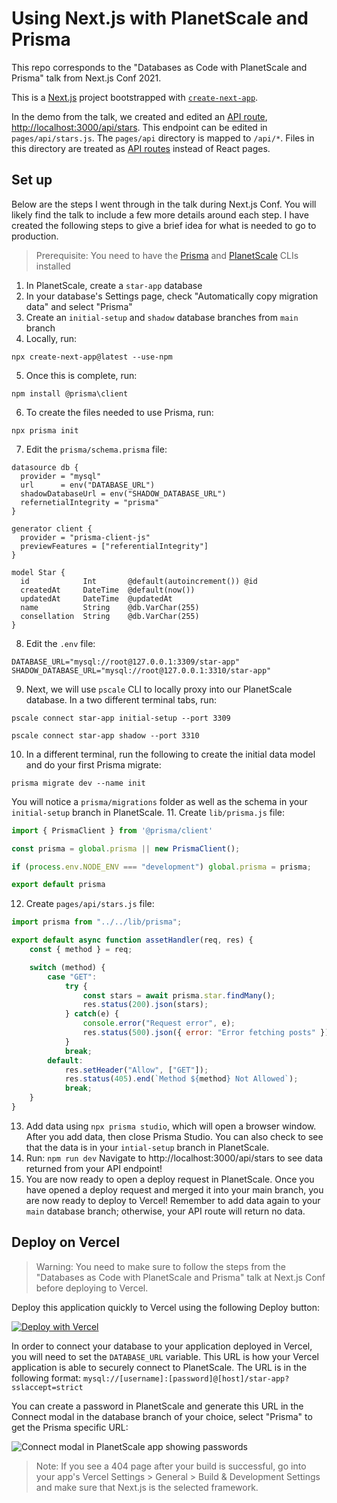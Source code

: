 # Using Next.js with PlanetScale and Prisma

This repo corresponds to the "Databases as Code with PlanetScale and Prisma" talk from Next.js Conf 2021.

This is a [Next.js](https://nextjs.org/) project bootstrapped with [`create-next-app`](https://github.com/vercel/next.js/tree/canary/packages/create-next-app).

In the demo from the talk, we created and edited an [API route](https://nextjs.org/docs/api-routes/introduction), [http://localhost:3000/api/stars](http://localhost:3000/api/stars). This endpoint can be edited in `pages/api/stars.js`. The `pages/api` directory is mapped to `/api/*`. Files in this directory are treated as [API routes](https://nextjs.org/docs/api-routes/introduction) instead of React pages.

## Set up

Below are the steps I went through in the talk during Next.js Conf. You will likely find the talk to include a few more details around each step. I have created the following steps to give a brief idea for what is needed to go to production. 

> Prerequisite: You need to have the [Prisma](https://www.prisma.io/docs/concepts/components/prisma-cli/installatio) and [PlanetScale](https://docs.planetscale.com/reference/planetscale-environment-setup) CLIs installed

1. In PlanetScale, create a `star-app` database
2. In your database's Settings page, check "Automatically copy migration data" and select "Prisma"
3. Create an `initial-setup` and `shadow` database branches from `main` branch
4. Locally, run:
```
npx create-next-app@latest --use-npm
```
5. Once this is complete, run:
```cd star-app
npm install @prisma\client
```
6. To create the files needed to use Prisma, run:
```
npx prisma init
```
7. Edit the `prisma/schema.prisma` file: 
```
datasource db {
  provider = "mysql"
  url      = env("DATABASE_URL")
  shadowDatabaseUrl = env("SHADOW_DATABASE_URL")
  refernetialIntegrity = "prisma"
}

generator client {
  provider = "prisma-client-js"
  previewFeatures = ["referentialIntegrity"]
}

model Star {
  id            Int       @default(autoincrement()) @id
  createdAt     DateTime  @default(now())
  updatedAt     DateTime  @updatedAt
  name          String    @db.VarChar(255)
  consellation  String    @db.VarChar(255)
}
```
8. Edit the `.env` file: 
```
DATABASE_URL="mysql://root@127.0.0.1:3309/star-app"
SHADOW_DATABASE_URL="mysql://root@127.0.0.1:3310/star-app"
```
9. Next, we will use `pscale` CLI to locally proxy into our PlanetScale database. In a two different terminal tabs, run:
```
pscale connect star-app initial-setup --port 3309
```
```
pscale connect star-app shadow --port 3310
```
10. In a different terminal, run the following to create the initial data model and do your first Prisma migrate:
```
prisma migrate dev --name init
```
You will notice a `prisma/migrations` folder as well as the schema in your `initial-setup` branch in PlanetScale.
11. Create `lib/prisma.js` file:
```javascript
import { PrismaClient } from '@prisma/client'

const prisma = global.prisma || new PrismaClient();

if (process.env.NODE_ENV === "development") global.prisma = prisma;

export default prisma
```
12. Create `pages/api/stars.js` file:
```javascript
import prisma from "../../lib/prisma";

export default async function assetHandler(req, res) {
    const { method } = req;

    switch (method) {
        case "GET":
            try {   
                const stars = await prisma.star.findMany();
                res.status(200).json(stars);
            } catch(e) {
                console.error("Request error", e);
                res.status(500).json({ error: "Error fetching posts" });
            }
            break;
        default:
            res.setHeader("Allow", ["GET"]);
            res.status(405).end(`Method ${method} Not Allowed`);
            break;
    }
}
```
13. Add data using `npx prisma studio`, which will open a browser window. After you add data, then close Prisma Studio. You can also check to see that the data is in your `intial-setup` branch in PlanetScale.
14. Run: 
```npm run dev```
Navigate to http://localhost:3000/api/stars to see data returned from your API endpoint!
15. You are now ready to open a deploy request in PlanetScale. Once you have opened a deploy request and merged it into your main branch, you are now ready to deploy to Vercel! Remember to add data again to your `main` database branch; otherwise, your API route will return no data. 

## Deploy on Vercel

> Warning: You need to make sure to follow the steps from the "Databases as Code with PlanetScale and Prisma" talk at Next.js Conf before deploying to Vercel. 

Deploy this application quickly to Vercel using the following Deploy button:

[![Deploy with Vercel](https://vercel.com/button)](https://vercel.com/new/clone?repository-url=https%3A%2F%2Fgithub.com%2Fplanetscale%2Fnextjs-conf-2021&env=DATABASE_URL&envDescription=Create%20a%20new%20Password%20in%20PlanetScale%20and%20get%20the%20Prisma%20URL.%20Example%3A%20mysql%3A%2F%2F%5Busername%5D%3A%5Bpassword%5D%40%5Bhost%5D%2Fstar-app%3Fsslaccept%3Dstrict&envLink=https%3A%2F%2Fdocs.planetscale.com%2Fconcepts%2Fconnection-strings)

In order to connect your database to your application deployed in Vercel, you will need to set the `DATABASE_URL` variable. This URL is how your Vercel application is able to securely connect to PlanetScale. The URL is in the following format: `mysql://[username]:[password]@[host]/star-app?sslaccept=strict`

You can create a password in PlanetScale and generate this URL in the Connect modal in the database branch of your choice, select "Prisma" to get the Prisma specific URL: 

![Connect modal in PlanetScale app showing passwords](https://cdn.sanity.io/images/f1avhira/production/ecc1910dce37410254a169060a35538976a1fdf5-1624x1298.png)

> Note: If you see a 404 page after your build is successful, go into your app's Vercel Settings > General > Build & Development Settings and make sure that Next.js is the selected framework.

